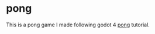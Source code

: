 # pong
This is a pong game I made following godot 4 [pong](https://www.youtube.com/watch?v=f9NUE7OrS7s) tutorial.  
